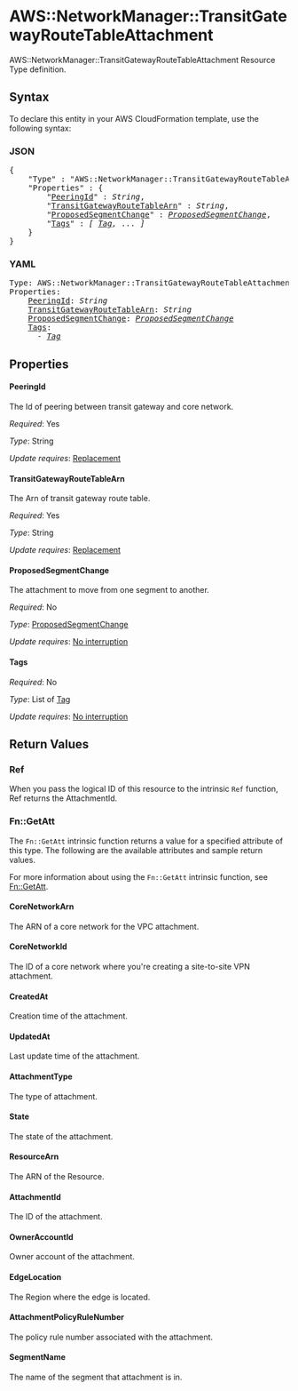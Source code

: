 # AWS::NetworkManager::TransitGatewayRouteTableAttachment

AWS::NetworkManager::TransitGatewayRouteTableAttachment Resource Type definition.

## Syntax

To declare this entity in your AWS CloudFormation template, use the following syntax:

### JSON

<pre>
{
    "Type" : "AWS::NetworkManager::TransitGatewayRouteTableAttachment",
    "Properties" : {
        "<a href="#peeringid" title="PeeringId">PeeringId</a>" : <i>String</i>,
        "<a href="#transitgatewayroutetablearn" title="TransitGatewayRouteTableArn">TransitGatewayRouteTableArn</a>" : <i>String</i>,
        "<a href="#proposedsegmentchange" title="ProposedSegmentChange">ProposedSegmentChange</a>" : <i><a href="proposedsegmentchange.md">ProposedSegmentChange</a></i>,
        "<a href="#tags" title="Tags">Tags</a>" : <i>[ <a href="tag.md">Tag</a>, ... ]</i>
    }
}
</pre>

### YAML

<pre>
Type: AWS::NetworkManager::TransitGatewayRouteTableAttachment
Properties:
    <a href="#peeringid" title="PeeringId">PeeringId</a>: <i>String</i>
    <a href="#transitgatewayroutetablearn" title="TransitGatewayRouteTableArn">TransitGatewayRouteTableArn</a>: <i>String</i>
    <a href="#proposedsegmentchange" title="ProposedSegmentChange">ProposedSegmentChange</a>: <i><a href="proposedsegmentchange.md">ProposedSegmentChange</a></i>
    <a href="#tags" title="Tags">Tags</a>: <i>
      - <a href="tag.md">Tag</a></i>
</pre>

## Properties

#### PeeringId

The Id of peering between transit gateway and core network.

_Required_: Yes

_Type_: String

_Update requires_: [Replacement](https://docs.aws.amazon.com/AWSCloudFormation/latest/UserGuide/using-cfn-updating-stacks-update-behaviors.html#update-replacement)

#### TransitGatewayRouteTableArn

The Arn of transit gateway route table.

_Required_: Yes

_Type_: String

_Update requires_: [Replacement](https://docs.aws.amazon.com/AWSCloudFormation/latest/UserGuide/using-cfn-updating-stacks-update-behaviors.html#update-replacement)

#### ProposedSegmentChange

The attachment to move from one segment to another.

_Required_: No

_Type_: <a href="proposedsegmentchange.md">ProposedSegmentChange</a>

_Update requires_: [No interruption](https://docs.aws.amazon.com/AWSCloudFormation/latest/UserGuide/using-cfn-updating-stacks-update-behaviors.html#update-no-interrupt)

#### Tags

_Required_: No

_Type_: List of <a href="tag.md">Tag</a>

_Update requires_: [No interruption](https://docs.aws.amazon.com/AWSCloudFormation/latest/UserGuide/using-cfn-updating-stacks-update-behaviors.html#update-no-interrupt)

## Return Values

### Ref

When you pass the logical ID of this resource to the intrinsic `Ref` function, Ref returns the AttachmentId.

### Fn::GetAtt

The `Fn::GetAtt` intrinsic function returns a value for a specified attribute of this type. The following are the available attributes and sample return values.

For more information about using the `Fn::GetAtt` intrinsic function, see [Fn::GetAtt](https://docs.aws.amazon.com/AWSCloudFormation/latest/UserGuide/intrinsic-function-reference-getatt.html).

#### CoreNetworkArn

The ARN of a core network for the VPC attachment.

#### CoreNetworkId

The ID of a core network where you're creating a site-to-site VPN attachment.

#### CreatedAt

Creation time of the attachment.

#### UpdatedAt

Last update time of the attachment.

#### AttachmentType

The type of attachment.

#### State

The state of the attachment.

#### ResourceArn

The ARN of the Resource.

#### AttachmentId

The ID of the attachment.

#### OwnerAccountId

Owner account of the attachment.

#### EdgeLocation

The Region where the edge is located.

#### AttachmentPolicyRuleNumber

The policy rule number associated with the attachment.

#### SegmentName

The name of the segment that attachment is in.

